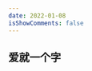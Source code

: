 ```yaml
---
date: 2022-01-08
isShowComments: false
---
```


## 爱就一个字

<MusicPlayer theme="apple" musicId="1830686080" musicSrc="https://blog-music-1308342120.picbj.myqcloud.com/BlogMusic/20211227163448.mp3" style="margin:0 auto" />
